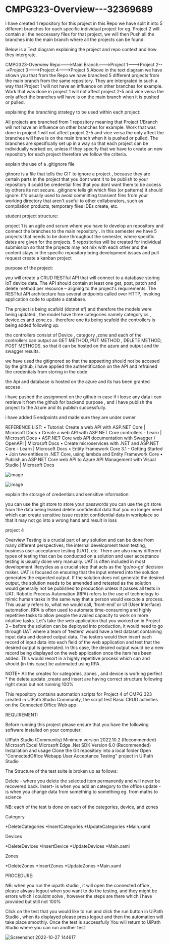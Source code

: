 # CMPG323-Overview---32369689

I have created 1 repository for this project in this Repo we have split it into 5 different branches for each specific individual project for eg. Project 2 will contain all the neccessary files for that project, we will then Push all the branches into the main branch where all the projects can be found.

Below is a Text diagram explaining the project and repo context and how they intergrate.

CMPG323-Overview Repo--->Main Branch--->Project 1--->Project 2--->Project 3--->Project 4--->Project 5
Above in the text diagram we have shown you that from the Repo we have branched 5 different projects from the main branch from the same repository. They are intergrated in such a way that Project 1 will not have an influence on other branches for example. Work that was done in project 1 will not affect project 2-5 and vice versa the only affect the branches will have is on the main branch when it is pushed or pulled.

explaining the branching strategy to be used within each project:

All projects are branched from 1 repository meaning that Project 1/Branch will not have an influence on other branches for example. Work that was done in project 1 will not affect project 2-5 and vice versa the only affect the branches will have is on the main branch when it is pushed or pulled. The branches are specifically set up in a way so that each project can be individually worked on, unless if they specify that we have to create an new repository for each project therefore we follow the criteria.

explain the use of a .gitignore file

gitnore is a file that tells the GIT to ignore a  project , because they are certain parts  in the project that you dont want it to be publish to your repository it could be credential files that you dont want them to be access by others  its not secure.
.gitignore tells git which files (or patterns) it should ignore. It's usually used to avoid committing transient files from your working directory that aren't useful to other collaborators, such as compilation products, temporary files IDEs create, etc.

student project structure:

project 1 is an agile and scrum where you have to develop an repository and connect the branches to the main repository . in this semester we have 5 projects that needs to be done throughout the semester, where specific dates are given for the projects. 5 repositories will be created for individual submission so that the projects may not mix with each other and the content stays in the specific repository
bring development issues and pull request
create a kanban project


purpose of the project:

you will create a CRUD RESTful API that will connect to a database storing
IoT device data. The API should contain at least one get, post, patch and delete method per
resource – aligning to the project's requirements. The RESTful API architecture has several
endpoints called over HTTP, invoking application code to update a database. 

The project is being scafold (dotnet ef) and therefore the models were being updated , the model have three categories namely category.cs , device.cs and zone.cs .
therefore one its being scafold the controllers is being added following up.

the controllers consist of Device , category ,zone and each of the controllers can output an GET METHOD, PUT METHOD , DELETE METHOD, POST METHODS. so that it can be hosted on the azure and output and thr swagger results.

we have used the gitignored so that the appsetting should not be accesed by the github, i have applied the authentification on the API and refrained the credentials from storing in the code 

the Api  and database is hosted on the azure and its has been granted access .

i have pushed the assignment on the github in case if i loose any data i can retrieve it from the github for backend purpose , and i have publish the project to the Azure and its publish successfully.

i have added 5 endpoints and made sure they are under owner 


REFERENCE LIST:
•	Tutorial: Create a web API with ASP.NET Core | Microsoft Docs 
•	Create a web API with ASP.NET Core controllers - Learn | Microsoft Docs 
•	ASP.NET Core web API documentation with Swagger / OpenAPI | Microsoft Docs 
•	Create microservices with .NET and ASP.NET Core - Learn | Microsoft Docs
•	Entity Framework Core 3.1 - Getting Started
•	Join two entities in .NET Core, using lambda and Entity Framework Core 
•	Publish an ASP.NET Core web API to Azure API Management with Visual Studio | Microsoft Docs
  

![image](https://user-images.githubusercontent.com/110628936/189643938-d00a78e2-4d4f-4c24-b26f-e1896367ba65.png)

![image](https://user-images.githubusercontent.com/110628936/189644320-c418c8cb-c04f-49b7-814a-c628f451a4a3.png)




explain the  storage of credentials and sensitive information:

 you can use the git store to store your passwords
 you can use the git store from the data being leaked
 delete confidential data that you no longer need which can create sensitive issue 
 restrict confidential data in workplace so that it may not go into a wrong hand and result in loss
 
 project 4
 
 
 Overview
Testing is a crucial part of any solution and can be done from many different perspectives; the
internal development team testing, business user acceptance testing (UAT), etc. There are also
many different types of testing that can be conducted on a solution and user acceptance testing
is usually done very manually. UAT is often included in most development lifecycles as a crucial
step that acts as the ‘go/no-go’ decision maker. UAT is focused on ensuring that the input entered
into the solution generates the expected output. If the solution does not generate the desired
output, the solution needs to be amended and retested as the solution would generally not be
published to production unless it passes all tests in UAT.
Robotic Process Automation (RPA) refers to the use of technology to mimic human tasks in the
same way that a person would execute a process. This usually refers to, what we would call,
‘front-end’ or UI (User Interface) automation. RPA is often used to automate time-consuming and
highly repetitive tasks to allow people the availed capacity to work on more intuitive tasks.
Let’s take the web application that you worked on in Project 3 – before the solution can be
deployed into production, it would need to go through UAT where a team of ‘testers’ would have
a test dataset containing input data and desired output data. The testers would then insert each
record of input data into each field of the web application and test that the desired output is
generated. In this case, the desired output would be a new record being displayed on the web
application once the item has been added. This would resort in a highly repetitive process which
can and should (in this case) be automated using RPA.


NOTE* All the creates for categories, zones , and device is working perfect
    * the delete,update ,create and insert are having correct structure following right steps but not running 100%

This repository contains  automation scripts for Project 4 of CMPG 323 created in UIPath Studio Community, the script test Basic CRUD activities on the Connected Office Web app

REQUIREMENT:

Before running this project please ensure that you have the following software installed on your computer:

UIPath Studio (Community) Minimum version 2022.10.2 (Recommended)
Microsoft Excel
Microsoft Edge
.Net SDK Version 6.0 (Recommended)
Installation and usage
Clone the Git repository into a local folder
Open "ConnectedOffice Webapp User Acceptance Testing" project in UIPath Studio

The Structure of the test suite is broken up as follows:

Delete - where you delete the selected item permanently and will never be recovered back.
Insert- is when you add an category to the office 
update - is when you change data from something to something eg. from maths to science 

NB: each of the test is done on each of the categories, device, and zones 

Category

*DeleteCategories
*InsertCategories
*UpdateCategories
*Main.xaml

Devices

*DeleteDevices
*InsertDevice
*UpdateDevices
*Main.xaml

Zones

*DeleteZones
*InsertZones
*UpdateZones
*Main.xaml

PROCEDURE:

NB: when you run the uipath studio , it will open the connected office , please always logout when you want to do the testing, and they might be errors which i couldnt solve , however the steps are there which i have provided but still not 100%

Click on the test that you would like to run and click the run button in UiPath Studio , when its displayed please press logout and then the automation will take place smoothly.
Once the test is successfully You will return to UiPath Studio where you can run another test

![Screenshot 2022-10-27 144617](https://user-images.githubusercontent.com/110628936/198290920-fd95fd31-0b98-48a0-94a2-7487d51685db.png)












